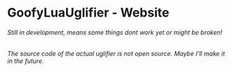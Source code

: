 # GoofyLuaUglifier - Website

###### Still in development, means some things dont work yet or might be broken!
###### The source code of the actual uglifier is not open source. Maybe I'll make it in the future.

